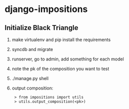django-impositions
==================

Initialize Black Triangle
-------------------------

1. make virtualenv and pip install the requirements
1. syncdb and migrate
1. runserver, go to admin, add something for each model
1. note the pk of the composition you want to test
1. ./manage.py shell
1. output composition:

        > from impositions import utils
        > utils.output_composition(<pk>)



